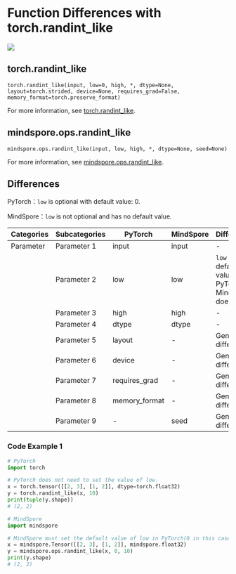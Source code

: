# Function Differences with torch.randint_like

<a href="https://gitee.com/mindspore/docs/blob/r1.11/docs/mindspore/source_en/note/api_mapping/pytorch_diff/randint_like.md" target="_blank"><img src="https://mindspore-website.obs.cn-north-4.myhuaweicloud.com/website-images/r1.11/resource/_static/logo_source.png"></a>

## torch.randint_like

```text
torch.randint_like(input, low=0, high, *, dtype=None, layout=torch.strided, device=None, requires_grad=False, memory_format=torch.preserve_format)
```

For more information,
see [torch.randint_like](https://pytorch.org/docs/1.8.1/generated/torch.randint_like.html#torch.randint_like).

## mindspore.ops.randint_like

```text
mindspore.ops.randint_like(input, low, high, *, dtype=None, seed=None)
```

For more information,
see [mindspore.ops.randint_like](https://www.mindspore.cn/docs/zh-CN/r1.11/api_python/ops/mindspore.ops.randint_like.html#mindspore.ops.randint_like).

## Differences

PyTorch：`low` is optional with default value: 0.

MindSpore：`low` is not optional and has no default value.

| Categories | Subcategories | PyTorch       | MindSpore | Differences                                               |
|------------|---------------|---------------|-----------|-----------------------------------------------------------|
| Parameter  | Parameter 1   | input         | input     | -                                                         |
|            | Parameter 2   | low           | low       | `low` has default value 0 in PyTorch, MindSpore does not. |
|            | Parameter 3   | high          | high      | -                                                         |
|            | Parameter 4   | dtype         | dtype     | -                                                         |
|            | Parameter 5   | layout        | -         | General difference                                        |
|            | Parameter 6   | device        | -         | General difference                                        |
|            | Parameter 7   | requires_grad | -         | General difference                                        |
|            | Parameter 8   | memory_format | -         | General difference                                        |
|            | Parameter 9   | -             | seed      | General difference                                        |

### Code Example 1

```python
# PyTorch
import torch

# PyTorch does not need to set the value of low.
x = torch.tensor([[2, 3], [1, 2]], dtype=torch.float32)
y = torch.randint_like(x, 10)
print(tuple(y.shape))
# (2, 2)

# MindSpore
import mindspore

# MindSpore must set the default value of low in PyTorch(0 in this case), as one of the inputs.
x = mindspore.Tensor([[2, 3], [1, 2]], mindspore.float32)
y = mindspore.ops.randint_like(x, 0, 10)
print(y.shape)
# (2, 2)
```